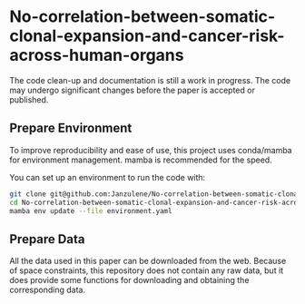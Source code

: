 # No-correlation-between-somatic-clonal-expansion-and-cancer-risk-across-human-organs

The code clean-up and documentation is still a work in progress. The code may undergo significant changes before the paper is accepted or published.

## Prepare Environment
To improve reproducibility and ease of use, this project uses conda/mamba for environment management. mamba is recommended for the speed.

You can set up an environment to run the code with:
```bash
git clone git@github.com:Janzulene/No-correlation-between-somatic-clonal-expansion-and-cancer-risk-across-human-organs.git
cd No-correlation-between-somatic-clonal-expansion-and-cancer-risk-across-human-organs/
mamba env update --file environment.yaml
```

## Prepare Data
All the data used in this paper can be downloaded from the web. Because of space constraints, this repository does not contain any raw data, but it does provide some functions for downloading and obtaining the corresponding data.
